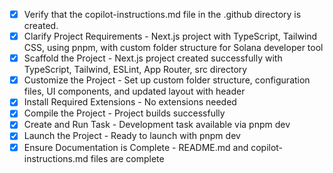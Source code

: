 - [x] Verify that the copilot-instructions.md file in the .github directory is created.
- [x] Clarify Project Requirements - Next.js project with TypeScript, Tailwind CSS, using pnpm, with custom folder structure for Solana developer tool
- [x] Scaffold the Project - Next.js project created successfully with TypeScript, Tailwind, ESLint, App Router, src directory
- [x] Customize the Project - Set up custom folder structure, configuration files, UI components, and updated layout with header
- [x] Install Required Extensions - No extensions needed
- [x] Compile the Project - Project builds successfully
- [x] Create and Run Task - Development task available via pnpm dev
- [x] Launch the Project - Ready to launch with pnpm dev
- [x] Ensure Documentation is Complete - README.md and copilot-instructions.md files are complete
